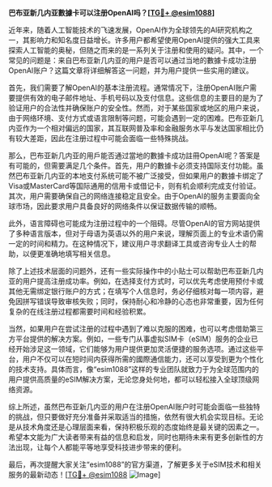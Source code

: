 **巴布亚新几内亚數據卡可以注册OpenAI吗？[[TG💪+ @esim1088](https://t.me/s/esim1088)]**

近年来，随着人工智能技术的飞速发展，OpenAI作为全球领先的AI研究机构之一，其影响力和知名度日益增长。许多用户都希望使用OpenAI提供的强大工具来探索人工智能的奥秘，但随之而来的是一系列关于注册和使用的疑问。其中，一个常见的问题是：来自巴布亚新几内亚的用户是否可以通过当地的數據卡成功注册OpenAI账户？这篇文章将详细解答这一问题，并为用户提供一些实用的建议。

首先，我们需要了解OpenAI的基本注册流程。通常情况下，注册OpenAI账户需要提供有效的电子邮件地址、手机号码以及支付信息。这些信息的主要目的是为了验证用户的合法性并确保账户的安全性。然而，对于某些国家或地区的用户来说，由于网络环境、支付方式或语言限制等问题，可能会遇到一定的困难。巴布亚新几内亚作为一个相对偏远的国家，其互联网普及率和金融服务水平与发达国家相比仍有较大差距，因此在注册过程中可能会面临一些特殊挑战。

那么，巴布亚新几内亚的用戶能否通过當地的數據卡成功註冊OpenAI呢？答案是有可能的，但需要满足几个条件。首先，用户的數據卡必须支持国际支付功能。虽然巴布亚新几内亚的本地支付系统可能不被广泛接受，但如果用户的數據卡绑定了Visa或MasterCard等国际通用的信用卡或借记卡，则有机会顺利完成支付验证。其次，用户需要确保自己的网络连接稳定且安全。由于OpenAI的服务主要面向全球市场，因此要求用户具备良好的网络条件以保证数据传输的顺畅。

此外，语言障碍也可能成为注册过程中的一个阻碍。尽管OpenAI的官方网站提供了多种语言版本，但对于母语为英语以外的用户来说，理解页面上的专业术语仍需一定的时间和精力。在这种情况下，建议用户寻求翻译工具或咨询专业人士的帮助，以便更准确地填写相关信息。

除了上述技术层面的问题外，还有一些实际操作中的小贴士可以帮助巴布亚新几内亚的用户提高注册成功率。例如，在选择支付方式时，可以优先考虑使用预付卡或其他无需绑定银行账户的方式；在填写个人信息时，务必仔细核对每一项内容，避免因拼写错误导致审核失败；同时，保持耐心和冷静的心态也非常重要，因为任何复杂的在线注册过程都需要时间和经验积累。

当然，如果用户在尝试注册的过程中遇到了难以克服的困难，也可以考虑借助第三方平台提供的解决方案。例如，一些专门从事虚拟SIM卡（eSIM）服务的企业已经开始涉足这一领域，它们能够为用户提供更加灵活便捷的服务选项。通过这些平台，用户不仅可以在短时间内获得所需的國際通信能力，还可以享受到更为个性化的技术支持。具体而言，像“esim1088”这样的专业团队就致力于为全球范围内的用户提供高质量的eSIM解决方案，无论您身处何地，都可以轻松接入全球顶级网络资源。

综上所述，虽然巴布亚新几内亚的用户在注册OpenAI账户时可能会面临一些独特的挑战，但只要做好充分准备并采取适当的措施，依然有很大机会实现目标。无论是从技术角度还是心理层面来看，保持积极乐观的态度始终是最关键的因素之一。希望本文能为广大读者带来有益的信息和启发，同时也期待未来有更多创新性的方法出现，让每个人都能平等地享受科技进步带来的便利。

最后，再次提醒大家关注“esim1088”的官方渠道，了解更多关于eSIM技术和相关服务的最新动态！[[TG💪+ @esim1088](https://t.me/s/esim1088) ![Image](https://i.postimg.cc/4NQfJmqS/Snipaste-2025-05-13-00-14-12.png)]